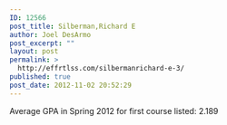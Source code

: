 ```yaml
---
ID: 12566
post_title: Silberman,Richard E
author: Joel DesArmo
post_excerpt: ""
layout: post
permalink: >
  http://effrtlss.com/silbermanrichard-e-3/
published: true
post_date: 2012-11-02 20:52:29
---
```

<p>Average GPA in Spring 2012 for first course listed: 2.189</p>